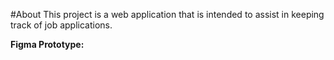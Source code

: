 #About
This project is a web application that is intended to assist in keeping track of job applications.


**Figma Prototype:**  
